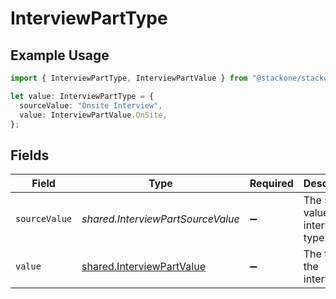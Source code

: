 # InterviewPartType

## Example Usage

```typescript
import { InterviewPartType, InterviewPartValue } from "@stackone/stackone-client-ts/sdk/models/shared";

let value: InterviewPartType = {
  sourceValue: "Onsite Interview",
  value: InterviewPartValue.OnSite,
};
```

## Fields

| Field                                                                         | Type                                                                          | Required                                                                      | Description                                                                   | Example                                                                       |
| ----------------------------------------------------------------------------- | ----------------------------------------------------------------------------- | ----------------------------------------------------------------------------- | ----------------------------------------------------------------------------- | ----------------------------------------------------------------------------- |
| `sourceValue`                                                                 | *shared.InterviewPartSourceValue*                                             | :heavy_minus_sign:                                                            | The source value of the interview type.                                       | Onsite Interview                                                              |
| `value`                                                                       | [shared.InterviewPartValue](../../../sdk/models/shared/interviewpartvalue.md) | :heavy_minus_sign:                                                            | The type of the interview.                                                    | on_site                                                                       |